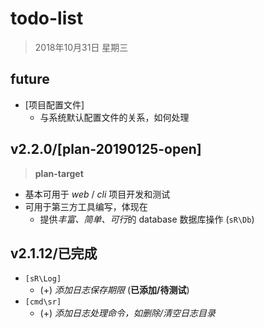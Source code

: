 # todo-list

> 2018年10月31日 星期三



## future

- [项目配置文件]
  - 与系统默认配置文件的关系，如何处理



## v2.2.0/[plan-20190125-open]

> **plan-target**

- 基本可用于 *web* / *cli* 项目开发和测试
- 可用于第三方工具编写，体现在
  - 提供*丰富、简单、可行*的 database 数据库操作 (`sR\Db`)





## v2.1.12/已完成

- `[sR\Log]`  
  - (+) *添加日志保存期限*     (__已添加/待测试__)
- `[cmd\sr]`
  - (+) *添加日志处理命令，如删除/清空日志目录*



